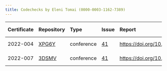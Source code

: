 ```yaml
---
title: Codechecks by Eleni Tomai (0000-0003-1162-7389)
---
```



|Certificate |Repository |Type       |Issue |Report                                |Check date |
|:-------|:--------------------------------|:------------------|:---|:--------------------------|:----------|
|2022-004    |[XPG6Y](https://osf.io/XPG6Y)|conference |[41](https://github.com/codecheckers/register/issues/41)|https://doi.org/10.17605/osf.io/XPG6Y |2022-07-09 |
|2022-007    |[3DSMV](https://osf.io/3DSMV)|conference |[41](https://github.com/codecheckers/register/issues/41)|https://doi.org/10.17605/OSF.IO/3DSMV |2022-07-09 |
